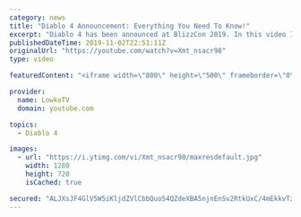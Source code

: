 ```yaml
---
category: news
title: "Diablo 4 Announcement: Everything You Need To Know!"
excerpt: "Diablo 4 has been announced at BlizzCon 2019. In this video I go over everything you need to know about this upcoming Blizzard Entertainment game."
publishedDateTime: 2019-11-02T22:51:11Z
originalUrl: "https://youtube.com/watch?v=Xmt_nsacr98"
type: video

featuredContent: "<iframe width=\"800\" height=\"500\" frameborder=\"0\" src=\"https://www.youtube.com/embed/Xmt_nsacr98\" allow=\"accelerometer; autoplay; encrypted-media; gyroscope; picture-in-picture\" allowfullscreen></iframe>"

provider:
  name: LowkoTV
  domain: youtube.com

topics:
  - Diablo 4

images:
  - url: "https://i.ytimg.com/vi/Xmt_nsacr98/maxresdefault.jpg"
    width: 1280
    height: 720
    isCached: true

secured: "ALJXsJF4GlV5W5iKljdZVlCbbQuo54QZdeXBA5njnEnSv2RtkUxC/4mEkkvTzD6jwr9IKXc5H3wzVIxiojQQOKK4keuiOS41jAFhGdledyOm7P2S7fIuNUOrnZ1Nzu+AUX6Ai1SfvCisg7sktjlldJKHdDscvMYMM3xAw7fTIX7G2PbU+gn/XsjFxJZ3jPG2j9QkCL5L+gG6SLifw1m/CDl6yvdNVLJt+9Lgu+xNBWkWQzWdJRrwktJkS8G4+jsZbQl/ya2Ykh7yiMvoZl6ede/L/o6xBRbAynRRLrlty2lD7TmBMMN+jH9Szbu4UsAf8QsFnPmlDHEUCs49Jf5Oqeg8oES41m0GG/EfHElu+MxrW6oVOX/cT9I4aMv5gPhsskvsu34l94SJliRmiaUtN01ef6UHb4ExUisO3u1PedMejGBr7vW/tlY8Jsyqhl99;5xNVzMrNDApP8CTADcekbw=="
---
```


